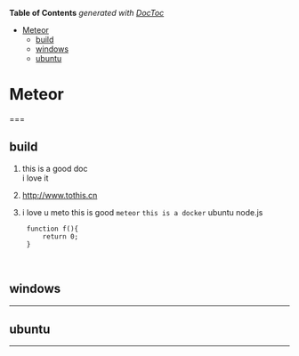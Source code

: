 <!-- START doctoc generated TOC please keep comment here to allow auto update -->
<!-- DON'T EDIT THIS SECTION, INSTEAD RE-RUN doctoc TO UPDATE -->
**Table of Contents**  *generated with [DocToc](https://github.com/thlorenz/doctoc)*

- [Meteor](#meteor)
  - [build](#build)
  - [windows](#windows)
  - [ubuntu](#ubuntu)

<!-- END doctoc generated TOC please keep comment here to allow auto update -->

# Meteor
===
## build

1. this is a good doc<br>i love it
2. http://www.tothis.cn<br>
3. i love u    meto
    this is good
`meteor`
```this is a docker```
        ubuntu
        node.js

        function f(){
            return 0;
        }
             
## windows
---
## ubuntu
-----
